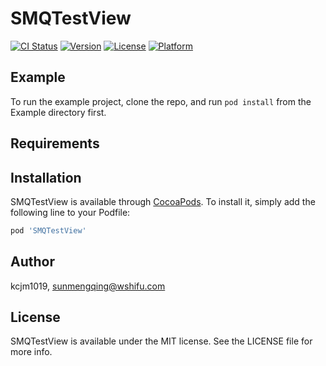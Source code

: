 # SMQTestView

[![CI Status](https://img.shields.io/travis/kcjm1019/SMQTestView.svg?style=flat)](https://travis-ci.org/kcjm1019/SMQTestView)
[![Version](https://img.shields.io/cocoapods/v/SMQTestView.svg?style=flat)](https://cocoapods.org/pods/SMQTestView)
[![License](https://img.shields.io/cocoapods/l/SMQTestView.svg?style=flat)](https://cocoapods.org/pods/SMQTestView)
[![Platform](https://img.shields.io/cocoapods/p/SMQTestView.svg?style=flat)](https://cocoapods.org/pods/SMQTestView)

## Example

To run the example project, clone the repo, and run `pod install` from the Example directory first.

## Requirements

## Installation

SMQTestView is available through [CocoaPods](https://cocoapods.org). To install
it, simply add the following line to your Podfile:

```ruby
pod 'SMQTestView'
```

## Author

kcjm1019, sunmengqing@wshifu.com

## License

SMQTestView is available under the MIT license. See the LICENSE file for more info.
